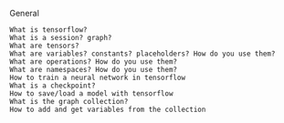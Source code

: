General

    What is tensorflow?
    What is a session? graph?
    What are tensors?
    What are variables? constants? placeholders? How do you use them?
    What are operations? How do you use them?
    What are namespaces? How do you use them?
    How to train a neural network in tensorflow
    What is a checkpoint?
    How to save/load a model with tensorflow
    What is the graph collection?
    How to add and get variables from the collection

